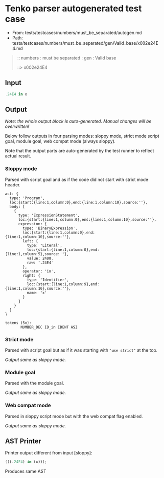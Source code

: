 # Tenko parser autogenerated test case

- From: tests/testcases/numbers/must_be_separated/autogen.md
- Path: tests/testcases/numbers/must_be_separated/gen/Valid_base/x002e24E4.md

> :: numbers : must be separated : gen : Valid base
>
> ::> x002e24E4

## Input


`````js
.24E4 in x
`````

## Output

_Note: the whole output block is auto-generated. Manual changes will be overwritten!_

Below follow outputs in four parsing modes: sloppy mode, strict mode script goal, module goal, web compat mode (always sloppy).

Note that the output parts are auto-generated by the test runner to reflect actual result.

### Sloppy mode

Parsed with script goal and as if the code did not start with strict mode header.

`````
ast: {
  type: 'Program',
  loc:{start:{line:1,column:0},end:{line:1,column:10},source:''},
  body: [
    {
      type: 'ExpressionStatement',
      loc:{start:{line:1,column:0},end:{line:1,column:10},source:''},
      expression: {
        type: 'BinaryExpression',
        loc:{start:{line:1,column:0},end:{line:1,column:10},source:''},
        left: {
          type: 'Literal',
          loc:{start:{line:1,column:0},end:{line:1,column:5},source:''},
          value: 2400,
          raw: '.24E4'
        },
        operator: 'in',
        right: {
          type: 'Identifier',
          loc:{start:{line:1,column:9},end:{line:1,column:10},source:''},
          name: 'x'
        }
      }
    }
  ]
}

tokens (5x):
       NUMBER_DEC ID_in IDENT ASI
`````

### Strict mode

Parsed with script goal but as if it was starting with `"use strict"` at the top.

_Output same as sloppy mode._

### Module goal

Parsed with the module goal.

_Output same as sloppy mode._

### Web compat mode

Parsed in sloppy script mode but with the web compat flag enabled.

_Output same as sloppy mode._

## AST Printer

Printer output different from input [sloppy]:

````js
(((.24E4) in (x)));
````

Produces same AST
